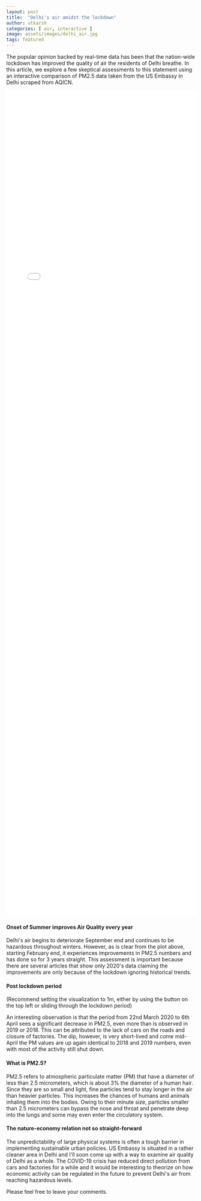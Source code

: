```yaml
---
layout: post
title:  "Delhi's air amidst the lockdown"
author: utkarsh
categories: [ air, interactive ]
image: assets/images/delhi_air.jpg
tags: featured
---
```

The popular opinion backed by real-time data has been that the nation-wide lockdown has improved the quality of air the residents of Delhi breathe. In this article, we explore a few skeptical assessments to this statement using an interactive comparison of PM2.5 data taken from the US Embassy in Delhi scraped from AQICN.

<iframe style="position: relative; overflow: hidden;width: 100%; height: 55vh; border: none;" src="/delhi_chart"></iframe>

#### Onset of Summer improves Air Quality every year
Delhi's air begins to deteriorate September end and continues to be hazardous throughout winters. However, as is clear from the plot above, starting February end, it experiences improvements in PM2.5 numbers and has done so for 3 years straight. This assessment is important because there are several articles that show only 2020's data claiming the improvements are only because of the lockdown ignoring historical trends.

#### Post lockdown period
(Recommend setting the visualization to 1m, either by using the button on the top left or sliding through the lockdown period)

An interesting observation is that the period from 22nd March 2020 to 6th April sees a significant decrease in PM2.5, even more than is observed in 2019 or 2018. This can be attributed to the lack of cars on the roads and closure of factories. The dip, however, is very short-lived and come mid-April the PM values are up again identical to 2018 and 2019 numbers, even with most of the activity still shut down.

#### What is PM2.5?
PM2.5 refers to atmospheric particulate matter (PM) that have a diameter of less than 2.5 micrometers, which is about 3% the diameter of a human hair. Since they are so small and light, fine particles tend to stay longer in the air than heavier particles. This increases the chances of humans and animals inhaling them into the bodies. Owing to their minute size, particles smaller than 2.5 micrometers can bypass the nose and throat and penetrate deep into the lungs and some may even enter the circulatory system.

#### The nature-economy relation not so straight-forward
The unpredictability of large physical systems is often a tough barrier in implementing sustainable urban policies. US Embassy is situated in a rather cleaner area in Delhi and I'll soon come up with a way to examine air quality of Delhi as a whole. The COVID-19 crisis has reduced direct pollution from cars and factories for a while and it would be interesting to theorize on how economic activity can be regulated in the future to prevent Delhi's air from reaching hazardous levels.

Please feel free to leave your comments.